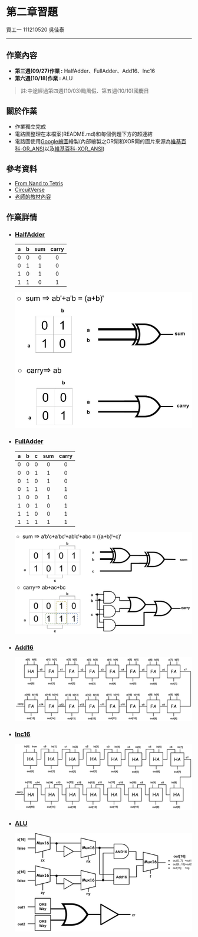 # 第二章習題
資工一 111210520 吳佳泰

---

## 作業內容
* **第三週(09/27)作業 :** HalfAdder、FullAdder、Add16、Inc16
* **第六週(10/18)作業 :** ALU
> 註:中途經過第四週(10/03)颱風假、第五週(10/10)國慶日

## 關於作業
* 作業獨立完成
* 電路圖整理在本檔案(README.md)和每個例題下方的超連結
* 電路圖使用[Google繪圖](https://docs.google.com/drawings/d/16axyYoLa7msynRIwtvtNS606HYFQQHoPoyoQr2v-9Pc/edit?hl=zh-tw)繪製(內部繪製之OR閘和XOR閘的圖片來源為[維基百科-OR_ANSI](https://zh.wikipedia.org/zh-tw/%E6%88%96%E9%97%A8#/media/File:OR_ANSI.svg)以及[維基百科-XOR_ANSI](https://commons.wikimedia.org/wiki/File:XOR_ANSI.svg))

## 參考資料
* [From Nand to Tetris](https://www.nand2tetris.org/)
* [CircuitVerse](https://circuitverse.org/)
* [老師的教材內容](https://github.com/ccc113a/_co/blob/master/02/%E8%9E%A2%E5%B9%95%E5%BF%AB%E7%85%A7%202021-10-07%20%E4%B8%8A%E5%8D%889.51.16.png)

## 作業詳情
* ### [HalfAdder](HalfAdder.hdl)
    |   a   |   b   |  sum  | carry |
    |:---: |:---: |:---: |:---:
    |   0   |   0   |   0   |   0   |
    |   0   |   1   |   1   |   0   |
    |   1   |   0   |   1   |   0   |
    |   1   |   1   |   0   |   1   | 

    ![](HalfAdder.jpg)

* ### [FullAdder](FullAdder.hdl)
    |   a   |   b   |   c   |  sum  | carry |
    |:---: |:---: |:---: |:---: |:---: 
    |   0   |   0   |   0   |   0   |   0   |
    |   0   |   0   |   1   |   1   |   0   |
    |   0   |   1   |   0   |   1   |   0   |
    |   0   |   1   |   1   |   0   |   1   |
    |   1   |   0   |   0   |   1   |   0   |
    |   1   |   0   |   1   |   0   |   1   |
    |   1   |   1   |   0   |   0   |   1   |
    |   1   |   1   |   1   |   1   |   1   |
 
    ![](FullAdder.jpg)

* ### [Add16](Add16.hdl)
    ![](Add16.jpg)

* ### [Inc16](Inc16.hdl)
    ![](Inc16.jpg)

* ### [ALU](ALU.hdl)
    ![](ALU.jpg)
